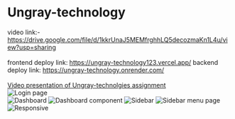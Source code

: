 # Ungray-technology
video link:- https://drive.google.com/file/d/1kkrUnaJ5MEMfrghhLQ5decozmaKn1L4u/view?usp=sharing
<br>
<br>
frontend deploy link: https://ungray-technology123.vercel.app/
backend deploy link: https://ungray-technology.onrender.com/
<br>
<br>
[Video presentation of Ungray-technolgies assignment](https://drive.google.com/file/d/1kkrUnaJ5MEMfrghhLQ5decozmaKn1L4u/view?usp=sharing)
<br>
![Login page](https://drive.google.com/file/d/16gtSYVIxn-elAJBvQIpmYEUbJxOv38zv/view?usp=sharing)
<br>
![Dashboard](https://drive.google.com/file/d/1XpCBw5p-AjDkUKC0V8bJagKtfpTxdu5Q/view?usp=sharing)
![Dashboard component](https://drive.google.com/file/d/1fWwMeh1P_2ot9T9zMibKE81iMUlz6r8D/view?usp=sharing)
![Sidebar](https://drive.google.com/file/d/1D8yVxmIn0aEBeuv43aZKzxtxSsWeCXlj/view?usp=sharing)
![Sidebar menu page](https://drive.google.com/file/d/1UAJfFJ8x8et5E7qH2FWe1iUaKnzkxszx/view?usp=sharing)
![Responsive](https://drive.google.com/file/d/1SduftseuzCiQB_C39daxlScebHb8FX5L/view?usp=sharing)

